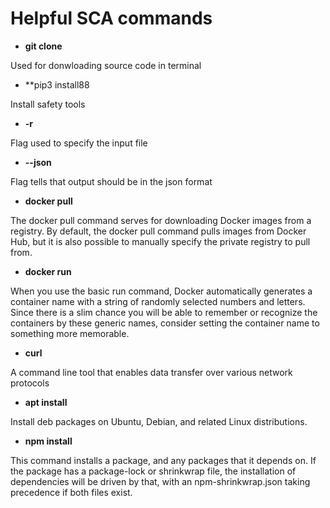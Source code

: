 # Helpful SCA commands

- **git clone**

Used for donwloading source code in terminal
- **pip3 install88

Install safety tools
- **-r**

Flag used to specify the input file
- **--json** 

Flag tells that output should be in the json format
- **docker pull**

The docker pull command serves for downloading Docker images from a registry. By default, the docker pull command pulls images from Docker Hub, but it is also possible to manually specify the private registry to pull from.
- **docker run**

When you use the basic run command, Docker automatically generates a container name with a string of randomly selected numbers and letters. Since there is a slim chance you will be able to remember or recognize the containers by these generic names, consider setting the container name to something more memorable.
- **curl**

A command line tool that enables data transfer over various network protocols
- **apt install**

Install deb packages on Ubuntu, Debian, and related Linux distributions.
- **npm install**

This command installs a package, and any packages that it depends on. If the package has a package-lock or shrinkwrap file, the installation of dependencies will be driven by that, with an npm-shrinkwrap.json taking precedence if both files exist. 
